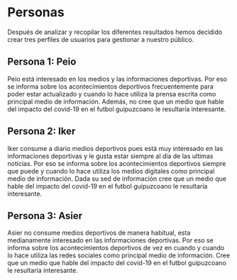 # Personas

<!--
    Podéis definir varias personas al mismo nivel, o un personaje básico/principal y algunos secundarios. Adaptad la estructura del documento a vuestro caso.
-->

Después de analizar y recopilar los diferentes resultados hemos decidido crear tres perfiles
de usuarios para gestionar a nuestro público.

## Persona 1: Peio

Peio está interesado en los medios y las informaciones deportivas. Por eso se informa sobre los acontecimientos deportivos frecuentemente para poder estar actualizado y cuando lo hace utiliza la prensa escrita como principal medio de información. Además, no cree que un medio que hable del impacto del covid-19 en el futbol guipuzcoano le resultaría interesante.


## Persona 2: Iker 

Iker consume a diario medios deportivos pues está muy interesado en las informaciones deportivas y le gusta estar siempre al día de las ultimas noticias. Por eso se informa sobre los acontecimientos deportivos siempre que puede y cuando lo hace utiliza los medios digitales como principal medio de información. Dada su sed de información cree que un medio que hable del impacto del covid-19 en el futbol guipuzcoano le resultaría interesante.

## Persona 3:  Asier

Asier no consume medios deportivos de manera habitual, esta medianamente interesado en las informaciones deportivas. Por eso se informa sobre los acontecimientos deportivos de vez en cuando y cuando lo hace utiliza las redes sociales como principal medio de información. Cree que un medio que hable del impacto del covid-19 en el futbol guipuzcoano le resultaría interesante.

